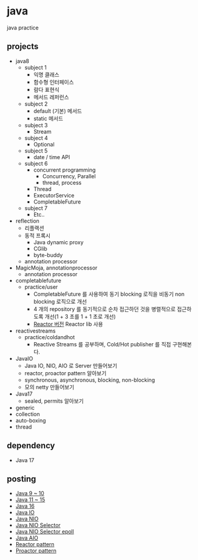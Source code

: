 # java
java practice

## projects
- java8
  - subject 1
    - 익명 클래스
    - 함수형 인터페이스
    - 람다 표현식
    - 메서드 레퍼런스
  - subject 2
    - default (기본) 메서드
    - static 메서드
  - subject 3
    - Stream
  - subject 4
    - Optional
  - subject 5
    - date / time API
  - subject 6
    - concurrent programming
      - Concurrency, Parallel
      - thread, process
    - Thread
    - ExecutorService
    - CompletableFuture
  - subject 7
    - Etc..
- reflection
  - 리플랙션
  - 동적 프록시
    - Java dynamic proxy
    - CGlib
    - byte-buddy
  - annotation processor
- MagicMoja, annotationprocessor
  - annotation processor
- completablefuture
  - practice/user
      - CompletableFuture 를 사용하여 동기 blocking 로직을 비동기 non blocking 로직으로 개선
      - 4 개의 repository 를 동기적으로 순차 접근하던 것을 병렬적으로 접근하도록 개선(1 + 3 초를 1 + 1 초로 개선)
      - [Reactor 버전](https://github.com/starryeye/spring-webflux/tree/main/reactor/practice/user) Reactor lib 사용
- reactivestreams
  - practice/coldandhot
    - Reactive Streams 를 공부하며, Cold/Hot publisher 를 직접 구현해본다.
- JavaIO
  - Java IO, NIO, AIO 로 Server 만들어보기
  - reactor, proactor pattern 알아보기
  - synchronous, asynchronous, blocking, non-blocking
  - 모의 netty 만들어보기
- Java17
  - sealed, permits 알아보기
- generic
- collection
- auto-boxing
- thread

## dependency
- Java 17

## posting
- [Java 9 ~ 10](https://starryeye.tistory.com/155)
- [Java 11 ~ 15](https://starryeye.tistory.com/156)
- [Java 16](https://starryeye.tistory.com/157)
- [Java IO](https://starryeye.tistory.com/200)
- [Java NIO](https://starryeye.tistory.com/201)
- [Java NIO Selector](https://starryeye.tistory.com/203)
- [Java NIO Selector epoll](https://starryeye.tistory.com/204)
- [Java AIO](https://starryeye.tistory.com/205)
- [Reactor pattern](https://starryeye.tistory.com/206)
- [Proactor pattern](https://starryeye.tistory.com/207)
